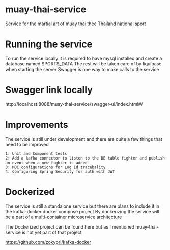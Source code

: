 # muay-thai-service
Service for the martial art of muay thai thee Thailand national sport

# Running the service
To run the service locally it is required to have mysql installed and create a database named SPORTS_DATA
The rest will be taken care of by liquibase when starting the server
Swagger is one way to make calls to the service 

# Swagger link locally
http://localhost:8088/muay-thai-service/swagger-ui/index.html#/

# Improvements
The service is still under development and there are quite a few things that need to be improved

    1: Unit and Component tests
    2: Add a kafka connector to listen to the DB table fighter and publish an event when a new fighter is added
    3: MDC configurations for Log Id tracebality
    4: Configuring Spring Security for auth with JWT

# Dockerized
The service is still a standalone service but there are plans to include it in the kafka-docker docker compose project
By dockerizing the service will be a part of a multi-container microservice architecture 

The Dockerized project can be found here but as I mentioned muay-thai-service is not yet part of that project

https://github.com/zokypri/kafka-docker

